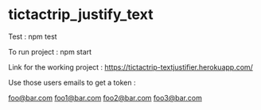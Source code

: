 # tictactrip_justify_text

Test : npm test

To run project : npm start

Link for the working project : https://tictactrip-textjustifier.herokuapp.com/

Use those users emails to get a token :

foo@bar.com
foo1@bar.com
foo2@bar.com
foo3@bar.com
